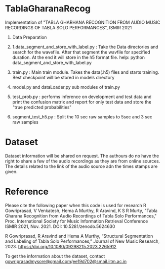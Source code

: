 # TablaGharanaRecog
Implementation of "TABLA GHARHANA RECOGNITION FROM AUDIO MUSIC RECORDINGS OF TABLA SOLO PERFORMANCES", ISMIR 2021

1. Data Preparation 
2. 1.data_segment_and_store_with_label.py : Take the Data directories and search for the wavefile. After that segment the wavfile for specified duration. At the end it will store in the h5 format file.
  help: python data_segment_and_store_with_label.py 
3. train.py  :  Main train module. Takes the data(.h5) files and starts training. Best checkpoint will be stored in models directory

4. model.py and dataLoader.py sub modules of train.py

5. test_prob.py : performs inference on development and test data and print the confusion matrix and report for only test data and store the "true predicted probabilities"

6. segment_test_h5.py : Split the 10 sec raw samples to 5sec and 3 sec raw samples 




# Dataset
Dataset information will be shared on request. The authours do no have the right to share a few of the audio recordings as they are from online sources. The details related to the link of the audio source adn the times stamps are given.

# Reference 
Please cite the following paper when this code is used for research
R Gowriprasad, V Venkatesh, Hema A Murthy, R Aravind, K S R Murty, "Tabla Gharana Recognition from Audio Recordings of Tabla Solo Performances," Proc. International Society for Music Information Retrieval Conference ISMIR 2021, Nov. 2021. DOI: 10.5281/zenodo.5624630

R Gowriprasad, R Aravind and Hema A Murthy, “Structural Segmentation and Labeling of Tabla Solo Performances,” Journal of New Music Research, 2023. https://doi.org/10.1080/09298215.2023.2265912


To get the information about the dataset, contact gowriprasadmysore@gmail.com/ee19d702@smail.iitm.ac.in
